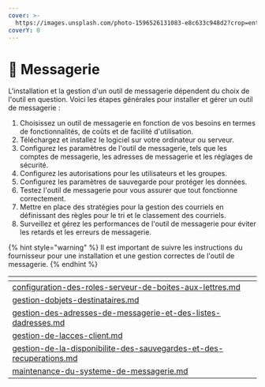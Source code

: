 ```yaml
---
cover: >-
  https://images.unsplash.com/photo-1596526131083-e8c633c948d2?crop=entropy&cs=tinysrgb&fm=jpg&ixid=MnwxOTcwMjR8MHwxfHNlYXJjaHw1fHxtYWlsfGVufDB8fHx8MTY3NTIzNzk5OA&ixlib=rb-4.0.3&q=80
coverY: 0
---
```


# 📨 Messagerie

L'installation et la gestion d'un outil de messagerie dépendent du choix de l'outil en question. Voici les étapes générales pour installer et gérer un outil de messagerie :

1. Choisissez un outil de messagerie en fonction de vos besoins en termes de fonctionnalités, de coûts et de facilité d'utilisation.
2. Téléchargez et installez le logiciel sur votre ordinateur ou serveur.
3. Configurez les paramètres de l'outil de messagerie, tels que les comptes de messagerie, les adresses de messagerie et les réglages de sécurité.
4. Configurez les autorisations pour les utilisateurs et les groupes.
5. Configurez les paramètres de sauvegarde pour protéger les données.
6. Testez l'outil de messagerie pour vous assurer que tout fonctionne correctement.
7. Mettre en place des stratégies pour la gestion des courriels en définissant des règles pour le tri et le classement des courriels.
8. Surveillez et gérez les performances de l'outil de messagerie pour éviter les retards et les erreurs de messagerie.

{% hint style="warning" %}
Il est important de suivre les instructions du fournisseur pour une installation et une gestion correctes de l'outil de messagerie.
{% endhint %}

<table data-card-size="large" data-view="cards"><thead><tr><th data-card-target data-type="content-ref"></th></tr></thead><tbody><tr><td><a href="configuration-des-roles-serveur-de-boites-aux-lettres.md">configuration-des-roles-serveur-de-boites-aux-lettres.md</a></td></tr><tr><td><a href="gestion-dobjets-destinataires.md">gestion-dobjets-destinataires.md</a></td></tr><tr><td><a href="gestion-des-adresses-de-messagerie-et-des-listes-dadresses.md">gestion-des-adresses-de-messagerie-et-des-listes-dadresses.md</a></td></tr><tr><td><a href="gestion-de-lacces-client.md">gestion-de-lacces-client.md</a></td></tr><tr><td><a href="gestion-de-la-disponibilite-des-sauvegardes-et-des-recuperations.md">gestion-de-la-disponibilite-des-sauvegardes-et-des-recuperations.md</a></td></tr><tr><td><a href="maintenance-du-systeme-de-messagerie.md">maintenance-du-systeme-de-messagerie.md</a></td></tr></tbody></table>
